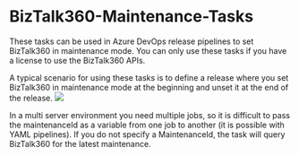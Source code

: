 # BizTalk360-Maintenance-Tasks

These tasks can be used in Azure DevOps release pipelines to set BizTalk360 in maintenance mode.
You can only use these tasks if you have a license to use the BizTalk360 APIs.

A typical scenario for using these tasks is to define a release where you set BizTalk360
in maintenance mode at the beginning and unset it at the end of the release.
![](https://github.com/twinpiloot/BizTalk360-Maintenance-Tasks/blob/master/taskgroup.PNG)

In a multi server environment you need multiple jobs, so it is difficult to pass the maintenanceId
as a variable from one job to another (it is possible with YAML pipelines).
If you do not specify a MaintenanceId, the task will query BizTalk360 for the latest maintenance.
